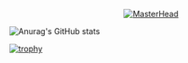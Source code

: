 <span style="display:flex; justify-content:center;"> [![MasterHead](https://i.pinimg.com/564x/ac/81/d2/ac81d25f1815526159c3f5f258ca0584.jpg)](https://github.com/Elumion)</span>

![Anurag's GitHub stats](https://github-readme-stats.vercel.app/api?username=elumion&show_icons=true&theme=radical)

[![trophy](https://github-profile-trophy.vercel.app/?username=elumion&theme=onedark)](https://github.com/ryo-ma/github-profile-trophy)
